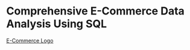 # Comprehensive E-Commerce Data Analysis Using SQL
[E-Commerce Logo](https://github.com/Bhavana570/E-Commerce-Company/blob/main/e-commerce(pic).png)
